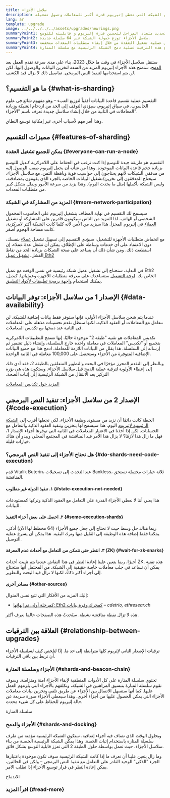```yaml
---
title: سلاسل الأجزاء
description: تعرف على سلاسل الأجزاء - أقسام الشبكة التي تعطي إثيريوم قدرة أكبر للمعاملات وتسهل تشغيله.
lang: ar
template: upgrade
image: ../../../../../assets/upgrades/newrings.png
summaryPoint1: التقسيم هو تحديث متعدد المراحل لتحسين قدرة إثيريوم و قابليته للتوسع.
summaryPoint2: سلاسل الأجزاء توزع حمولة الشبكة عبر 64 سلسلة جديدة.
summaryPoint3: وتسهل عملية تشغيل العقدة من خلال إبقاء متطلبات المعدات منخفضة.
summaryPoint4: سيتبع هذه الترقية عملية دمج الشبكة الرئيسية مع سلسلة المنارة.
---
```


<UpgradeStatus dateKey="page-upgrades-shards-date">
    ستنقل سلاسل الأجزاء في وقت ما خلال 2023، بناء على مدى سرعة تقدم العمل بعد <a href="/upgrades/merge/">الدمج</a>. ستمنح هذه الأجزاء إثيريوم المزيد من السعة لتخزين البيانات والوصول إليها، لكن لن يتم استخدامها لتنفيذ النص البرمجي. تفاصيل ذلك لا يزال قيد الكشف.
</UpgradeStatus>

## ما هو التقسيم؟ {#what-is-sharding}

التقسيم عملية تقسيم قاعدة البيانات أفقياً لتوزيع العبء – وهو مفهوم شائع في علوم الحاسوب. في سياق إثيريوم، سيؤدي التوقف إلى الحد من ازدحام الشبكة وزيادة المعاملات في الثانية من خلال إنشاء سلاسل جديدة تعرف باسم "الأجزاء".

وهذا أمر مهم لأسباب أخرى غير إمكانية توسيع النطاق.

## مميزات التقسيم {#features-of-sharding}

### يمكن للجميع تشغيل العقدة {#everyone-can-run-a-node}

التقسيم هو طريقة جيدة للتوسع إذا كنت ترغب في الحفاظ على اللامركزية كبديل للتوسع بزيادة حجم قاعدة البيانات الموجودة. وهذا من شأنه أن يجعل إثيريوم صعب الوصول إليه من مدققي الشبكات لأنهم يحتاجون إلى حواسيب قوية وباهظة الثمن. مع سلاسل الأجزاء، سيحتاج المدققون إلى تخزين/تشغيل البيانات الخاصة بالجزء الذي يقومون بمصادقته، وليس الشبكة بأكملها (مثل ما يحدث اليوم). وهذا يزيد من سرعة الأمور ويقلل بشكل كبير من متطلبات المعدات.

### المزيد من المشاركة في الشبكة {#more-network-participation}

سيسمح لك التقسيم في نهاية المطاف بتشغيل إثيريوم على الحاسوب المحمول الشخصي أو الهاتف. لذا المزيد من الناس سيكونون قادرين على المشاركة أو تشغيل [العملاء](/developers/docs/nodes-and-clients/) في إثيريوم المجزأ. هذا سيزيد من الأمن لأنه كلما كانت الشبكة أكثر لامركزية، كانت مساحة الهجوم أصغر.

مع انخفاض متطلبات الأجهزة للتشغيل، سيؤدي التقسيم إلى تسهيل تشغيل [عملاء](/developers/docs/nodes-and-clients/) بنفسك، دون الاعتماد على أي خدمات وساطة على الإطلاق. يمكن أن تشغل عدة عملاء، إن استطعت ذلك. ومن شأن ذلك أن يساعد على صحة الشبكات بزيادة الحد من نقاط الفشل. [تشغيل عميل Eth2](/upgrades/get-involved/)

<br />

<InfoBanner isWarning={true}>
  في البداية، ستحتاج إلى تشغيل عميل شبكة رئيسية في نفس الوقت مع عميل Eth2 الخاص بك. <a href="https://launchpad.xircanet" target="_blank">لوحة التشغيل</a> ستساعدك على معرفة متطلبات الأجهزة وعملياتها. كبديل، يمكنك استخدام <a href="/developers/docs/apis/backend/#available-libraries">واجهة برمجة تطبيقات لأكواد التطبيق</a>.
</InfoBanner>

## الإصدار 1 من سلاسل الأجزاء: توفر البيانات {#data-availability}

عندما يتم شحن سلاسل الأجزاء الأولى، فإنها ستوفر فقط بيانات إضافية للشبكة. لن تتعامل مع المعاملات أو العقود الذكية. لكنها ستظل تقدم تحسينات مذهلة على المعاملات في الثانية عند دمجها مع تكديس المعاملات.

تكديس المعاملات هو تقنية "طبقة 2" موجودة حاليًا. إنها تسمح للتطبيقات اللامركزية بتجميع أو "تكديس" المعاملات في معاملة واحدة خارج السلسلة، وإنشاء دليل تشفير ثم إرساله إلى السلسلة. هذا يقلل من البيانات اللازمة للمعاملة. ادمج هذا مع جميع البيانات الإضافية المتوفرة من الأجزاء وستحصل على 100,000 معاملة في الثانية الواحدة.

<InfoBanner isWarning={false}>
  وبالنظر إلى التقدم المحرز مؤخرًا في البحث والتطوير المتعلقين بالطبقة 2، فقد أدى ذلك إلى إعطاء الأولوية لترقية عملية الدمج قبل سلاسل الأجزاء. وستكون هذه هي بؤرة التركيز بعد الانتقال من الشبكة الرئيسية إلى إثبات الصحة.

[المزيد حول تكديس المعاملات](/developers/docs/scaling/#rollups)
</InfoBanner>

## الإصدار 2 من سلاسل الأجزاء: تنفيذ النص البرمجي {#code-execution}

الخطة كانت دائمًا أن نزيد من مستوى وظيفة الأجزاء، لكي نجعلها أقرب إلى [الشبكة الرئيسية لإثيريوم](/glossary/#mainnet) اليوم. هذا سيسمح لها بتخزين وتنفيذ العقود الذكية والتعامل مع الحسابات. لكن إذا أخذنا في الاعتبار المعاملات في الثانية التي توفرها أجزاء الإصدار 1، فهل ما زال هذا لازمًا؟ لا يزال هذا الأمر قيد المناقشة في المجتمع المحلي ويبدو أن هناك خيارات قليلة.

### هل تحتاج الأجزاء إلى تنفيذ النص البرمجي؟ {#do-shards-need-code-execution}

قدم Vitalik Buterin، عند التحدث إلى تسجيلات Bankless، ثلاثة خيارات محتملة تستحق المناقشة.

<YouTube id="-R0j5AMUSzA" start="5841" />

#### ١. تنفيذ الدولة غير مطلوب {#state-execution-not-needed}

هذا يعني أننا لا نعطي الأجزاء القدرة على التعامل مع العقود الذكية وتركها كمستودعات للبيانات.

#### ٢. احصل على بعض أجزاء التنفيذ {#some-execution-shards}

ربما هناك حل وسط حيث لا نحتاج إلى جعل جميع الأجزاء (64 مخطط لها الآن) أذكى. يمكننا فقط إضافة هذه الوظيفة إلى القليل منها وترك البقية. هذا يمكن أن يسرع عملية التوصيل.

#### ٣. انتظر حتى نتمكن من التعامل مع أحداث عدم المعرفة (ZK) {#wait-for-zk-snarks}

أخيرًا، ربما يتعين علينا إعادة النظر في هذا النقاش عندما يتم تثبيت أحداث ZK. هذه تقنية يمكن أن تساعد في جلب معاملات خاصة حقيقية إلى الشبكة. من المحتمل أنها ستحتاج إلى أجزاء أكثر ذكاءً، لكنها لا تزال قيد البحث والتطوير.

#### مصادر أخرى {#other-sources}

إليك المزيد من الأفكار التي تتبع نفس المنوال:

- [كمرحلة أولى تم إنهائها: Eth2 كمحرك وفرة بيانات](https://ethresear.ch/t/phase-one-and-done-eth2-as-a-data-availability-engine/5269/8) – _cdetrio, ethresear.ch_

هذه لا تزال نقطة مناقشة نشطة. سنُحدثُ هذه الصفحات حالما نعرف أكثر.

## العلاقة بين الترقيات {#relationship-between-upgrades}

ترقيات الإصدار الثاني لإثريوم كلها مترابطة إلى حد ما. إذًا لنلخص كيف لسلسلة الأجزاء أن تربط بين باقي الترقيات.

### الأجزاء وسلسلة المنارة {#shards-and-beacon-chain}

تحتوي سلسلة المنارة على كل الأدوات المنطقية لإبقاء الأجزاء آمنة ومتزامنة. وسوف تقوم سلسلة المنارة بتنسيق المراهنين في الشبكة، وتكلفهم بالأجزاء التي يلزمهم العمل عليها. كما أنها ستسهل الاتصال بين الأجزاء عن طريق تلقي وتخزين بيانات معاملات الأجزاء التي يمكن الحصول عليها من أجزاء أخرى. وهذا سيعطي الأجزاء صورة سريعة عن حالة إثيريوم للحفاظ على كل شيء محدث.

<ButtonLink to="/upgrades/beacon-chain/">
  سلسلة المنارة
</ButtonLink>

### الأجزاء والدمج {#shards-and-docking}

وبحلول الوقت الذي تضاف فيه أجزاء إضافية، ستكون الشبكة الرئيسية مؤمنة من طرف سلسلة المنارة باستخدام إثبات الحصة. وهذا يمكّن الشبكة الرئيسية الخصبة من بناء سلاسل الأجزاء، حيث تعمل بواسطة حلول الطبقة 2 التي تعزز قابلية التوسع بشكل فائق.

وما زال يتعين علينا أن نعرف ما إذا كانت الشبكة الرئيسية سوف تكون موجودة باعتبارها الجزء "الذكي" الوحيد القادر على التعامل مع تنفيذ النص البرمجي – ولكن في الحالتين، يمكن إعادة النظر في قرار توسيع الأجزاء إذا تطلب الامر.

<div>
  <ButtonLink to="/upgrades/merge/">الاندماج</ButtonLink>
</div>

<Divider />

### اقرأ المزيد {#read-more}

<ShardChainsList />
